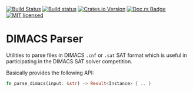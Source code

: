 [![Build Status](https://travis-ci.org/Robbepop/dimacs-parser.svg?branch=master)](https://travis-ci.org/Robbepop/dimacs-parser)
[![Build status](https://ci.appveyor.com/api/projects/status/9nl84slw5xw17hd9/branch/master?svg=true)](https://ci.appveyor.com/project/Robbepop/dimacs-parser/branch/master)
[![Crates.io Version](https://img.shields.io/crates/v/dimacs.svg)](https://crates.io/crates/dimacs)
[![Doc.rs Badge](https://docs.rs/dimacs/badge.svg)](https://docs.rs/dimacs)
[![MIT licensed](https://img.shields.io/badge/license-MIT-blue.svg)](./LICENSE)

DIMACS Parser
=============

Utilities to parse files in DIMACS `.cnf` or `.sat` SAT format which is useful in participating in the DIMACS SAT solver competition.

Basically provides the following API:

```rust
fn parse_dimacs(input: &str) -> Result<Instance> { .. }
```

